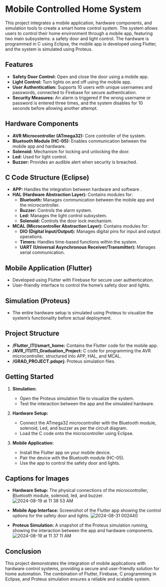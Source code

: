 # Mobile Controlled Home System

This project integrates a mobile application, hardware components, and simulation tools to create a smart home control system. The system allows users to control their home environment through a mobile app, featuring two main subsystems: a safety door and light control. The hardware is programmed in C using Eclipse, the mobile app is developed using Flutter, and the system is simulated using Proteus.

## Features
- **Safety Door Control:** Open and close the door using a mobile app.
- **Light Control:** Turn lights on and off using the mobile app.
- **User Authentication:** Supports 10 users with unique usernames and passwords, connected to Firebase for secure authentication.
- **Security Measures:** An alarm is triggered if the wrong username or password is entered three times, and the system disables for 10 seconds before allowing another attempt.

## Hardware Components
- **AVR Microcontroller (ATmega32):** Core controller of the system.
- **Bluetooth Module (HC-05):** Enables communication between the mobile app and hardware.
- **Solenoid:** Mechanism for locking and unlocking the door.
- **Led:** Used for light control.
- **Buzzer:** Provides an audible alert when security is breached.

## C Code Structure (Eclipse)
- **APP:** Handles the integration between hardware and software .
- **HAL (Hardware Abstraction Layer):** Contains modules for:
  - **Bluetooth:** Manages communication between the mobile app and the microcontroller.
  - **Buzzer:** Controls the alarm system.
  - **Led:** Manages the light control subsystem.
  - **Solenoid:** Controls the door lock mechanism.
- **MCAL (Microcontroller Abstraction Layer):** Contains modules for:
  - **DIO (Digital Input/Output):** Manages digital pins for input and output operations.
  - **Timers:** Handles time-based functions within the system.
  - **UART (Universal Asynchronous Receiver/Transmitter):** Manages serial communication.

## Mobile Application (Flutter)
- Developed using Flutter with Firebase for secure user authentication.
- User-friendly interface to control the home’s safety door and lights.

## Simulation (Proteus)
- The entire hardware setup is simulated using Proteus to visualize the system’s functionality before actual deployment.

## Project Structure
- **/Flutter_ITI/smart_home:** Contains the Flutter code for the mobile app.
- **/AVR_ITI/ITI_Graduation_Project:** C code for programming the AVR microcontroller, structured into APP, HAL, and MCAL.
- **/GRAD_PROJECT.pdsprj:** Proteus simulation files.

## Getting Started
1. **Simulation:**
   - Open the Proteus simulation file to visualize the system.
   - Test the interaction between the app and the simulated hardware.
     
2. **Hardware Setup:**
   - Connect the ATmega32 microcontroller with the Bluetooth module, solenoid, Led, and buzzer as per the circuit diagram.
   - Load the C code onto the microcontroller using Eclipse.

3. **Mobile Application:**
   - Install the Flutter app on your mobile device.
   - Pair the device with the Bluetooth module (HC-05).
   - Use the app to control the safety door and lights.

## Captions for Images
- **Hardware Setup:** The physical connections of the microcontroller, Bluetooth module, solenoid, led, and buzzer.
  ![2024-08-19 at 11 38 53 AM](https://github.com/user-attachments/assets/ac60714d-0f33-4f0a-8c3e-a708184f5c16)
  
- **Mobile App Interface:** Screenshot of the Flutter app showing the control options for the safety door and lights.
  ![2024-08-31 002440](https://github.com/user-attachments/assets/f16180ca-b3aa-4500-a5cb-72a0188e12b5)

- **Proteus Simulation:** A snapshot of the Proteus simulation running, showing the interaction between the app and hardware components.
  ![2024-08-19 at 11 37 11 AM](https://github.com/user-attachments/assets/e92df5d3-41f9-4909-adfe-7322f815a8c7)

## Conclusion
This project demonstrates the integration of mobile applications with hardware control systems, providing a secure and user-friendly solution for home automation. The combination of Flutter, Firebase, C programming in Eclipse, and Proteus simulation ensures a reliable and scalable system.

